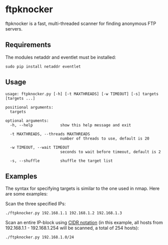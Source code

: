 ftpknocker
==========

ftpknocker is a fast, multi-threaded scanner for finding anonymous FTP servers.

Requirements
------------

The modules netaddr and eventlet must be installed:

```
sudo pip install netaddr eventlet
```

Usage
-----

```
usage: ftpknocker.py [-h] [-t MAXTHREADS] [-w TIMEOUT] [-s] targets [targets ...]

positional arguments:
  targets

optional arguments:
  -h, --help            show this help message and exit

  -t MAXTHREADS, --threads MAXTHREADS
                        number of threads to use, default is 20

  -w TIMEOUT, --wait TIMEOUT
                        seconds to wait before timeout, default is 2

  -s, --shuffle         shuffle the target list
```

Examples
--------

The syntax for specifying targets is similar to the one used in nmap. Here are some examples:

Scan the three specified IPs:
```
./ftpknocker.py 192.168.1.1 192.168.1.2 192.168.1.3
```

Scan an entire IP-block using <a href="http://en.wikipedia.org/wiki/Classless_Inter-Domain_Routing#CIDR_notation">CIDR notation</a> (in this example, all hosts from 192.168.1.1 - 192.168.1.254 will be scanned, a total of 254 hosts):
```
./ftpknocker.py 192.168.1.0/24
```

